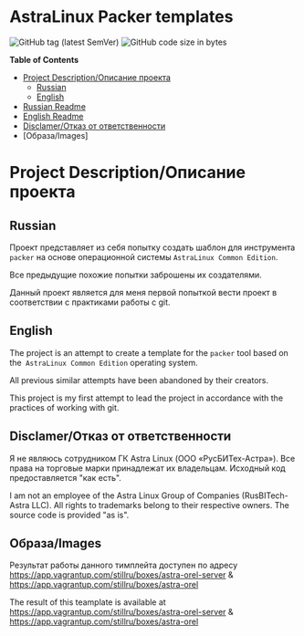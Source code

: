 # AstraLinux Packer templates

![GitHub tag (latest SemVer)](https://img.shields.io/github/v/tag/stillru/astralinux-packer-template?style=flat-square)
![GitHub code size in bytes](https://img.shields.io/github/languages/code-size/stillru/astralinux-packer-template?style=flat-square)
<!-- markdown-toc start - Don't edit this section. Run M-x markdown-toc-refresh-toc -->
**Table of Contents**

- [Project Description/Описание проекта](#project-descriptionописание-проекта)
    - [Russian](#russian)
    - [English](#english)
- [Russian Readme](README.ru.md)
- [English Readme](README.en.md)
- [Disclamer/Отказ от ответственности](#disclamerотказ-от-ответственности)
- [Образа/Images]
<!-- markdown-toc end -->
# Project Description/Описание проекта
## Russian
Проект представляет из себя попытку создать шаблон для инструмента `packer` на основе операционной системы `AstraLinux Common Edition`.

Все предыдущие похожие попытки заброшены их создателями.

Данный проект является для меня первой попыткой вести проект в соответствии с практиками работы с git.
## English
The project is an attempt to create a template for the `packer` tool based on the` AstraLinux Common Edition` operating system.

All previous similar attempts have been abandoned by their creators.

This project is my first attempt to lead the project in accordance with the practices of working with git.

## Disclamer/Отказ от ответственности
Я не являюсь сотрудником ГК Astra Linux (ООО «РусБИТех-Астра»). Все права на торговые марки принадлежат их владельцам. Исходный код предоставляется "как есть".

I am not an employee of the Astra Linux Group of Companies (RusBITech-Astra LLC). All rights to trademarks belong to their respective owners. The source code is provided "as is".

## Образа/Images

Результат работы данного тимплейта доступен по адресу https://app.vagrantup.com/stillru/boxes/astra-orel-server & https://app.vagrantup.com/stillru/boxes/astra-orel

The result of this teamplate is available at https://app.vagrantup.com/stillru/boxes/astra-orel-server & https://app.vagrantup.com/stillru/boxes/astra-orel

